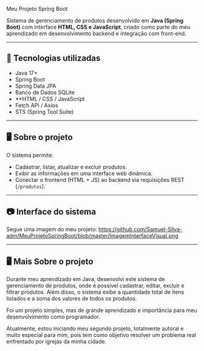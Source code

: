 Meu Projeto Spring Boot

Sistema de gerenciamento de produtos desenvolvido em **Java (Spring Boot)** com interface **HTML, CSS e JavaScript**,
criado como parte do meu aprendizado em desenvolvimento backend e integração com front-end.

---

## 🚀 Tecnologias utilizadas
- Java 17+
- Spring Boot
- Spring Data JPA
- Banco de Dados SQLite
- **HTML / CSS / JavaScript
- Fetch API / Axios
- STS (Spring Tool Suite)

---

## 🖥️ Sobre o projeto
O sistema permite:
- Cadastrar, listar, atualizar e excluir produtos.
- Exibir as informações em uma interface web dinâmica.
- Conectar o frontend (HTML + JS) ao backend via requisições REST (`/produtos`).

---

## 📷 Interface do sistema
Segue uma imagem do meu projeto:
https://github.com/Samuel-Silva-adm/MeuProjetoSpringBoot/blob/master/ImagemInterfaceVisual.png

---

## 🖥️ Mais Sobre o projeto
  Durante meu aprendizado em Java, desenvolvi este sistema de gerenciamento de produtos, onde é possível cadastrar, editar, excluir e filtrar produtos.
Além disso, o sistema exibe a quantidade total de itens listados e a soma dos valores de todos os produtos.

Foi um projeto simples, mas de grande aprendizado e importância para meu desenvolvimento como programador.

Atualmente, estou iniciando meu segundo projeto, totalmente autoral e muito especial para mim, pois tem como objetivo resolver um problema real enfrentado por igrejas da minha cidade.
  



